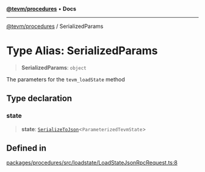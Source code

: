 [**@tevm/procedures**](../README.md) • **Docs**

***

[@tevm/procedures](../globals.md) / SerializedParams

# Type Alias: SerializedParams

> **SerializedParams**: `object`

The parameters for the `tevm_loadState` method

## Type declaration

### state

> **state**: [`SerializeToJson`](SerializeToJson.md)\<`ParameterizedTevmState`\>

## Defined in

[packages/procedures/src/loadstate/LoadStateJsonRpcRequest.ts:8](https://github.com/qbzzt/tevm-monorepo/blob/main/packages/procedures/src/loadstate/LoadStateJsonRpcRequest.ts#L8)
